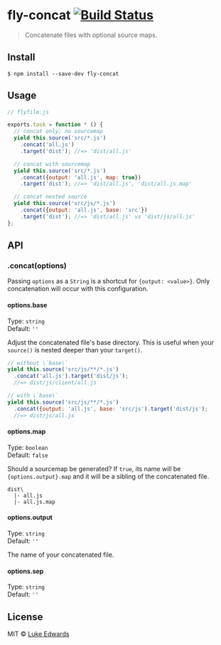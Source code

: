 # fly-concat [![Build Status](https://travis-ci.org/lukeed/fly-concat.svg?branch=master)](https://travis-ci.org/lukeed/fly-concat)

> Concatenate files with optional source maps.


## Install

```
$ npm install --save-dev fly-concat
```


## Usage

```js
// flyfile.js

exports.task = function * () {
  // concat only; no sourcemap
  yield this.source('src/*.js')
    .concat('all.js')
    .target('dist'); //=> 'dist/all.js'

  // concat with sourcemap
  yield this.source('src/*.js')
    .concat({output: 'all.js', map: true})
    .target('dist'); //=> 'dist/all.js', 'dist/all.js.map'

  // concat nested source
  yield this.source('src/js/*.js')
    .concat({output: 'all.js', base: 'src'})
    .target('dist'); //=> 'dist/all.js' vs 'dist/js/all.js'
};
```


## API

### .concat(options)

Passing `options` as a `String` is a shortcut for `{output: <value>}`. Only concatenation will occur with this configuration.

#### options.base

Type: `string`<br>
Default: `''`

Adjust the concatenated file's base directory. This is useful when your `source()` is nested deeper than your `target()`.

```js
// without \`base\`
yield this.source('src/js/**/*.js')
  .concat('all.js').target('dist/js');
  //=> dist/js/client/all.js

// with \`base\`
yield this.source('src/js/**/*.js')
  .concat({output: 'all.js', base: 'src/js').target('dist/js');
  //=> dist/js/all.js
```

#### options.map

Type: `boolean`<br>
Default: `false`

Should a sourcemap be generated? If `true`, its name will be `{options.output}.map` and it will be a sibling of the concatenated file.

```
dist\
  |- all.js
  |- all.js.map
```

#### options.output

Type: `string`<br>
Default: `''`

The name of your concatenated file.

#### options.sep

Type: `string`<br>
Default: `''`


## License

MIT © [Luke Edwards](https://lukeed.com)
